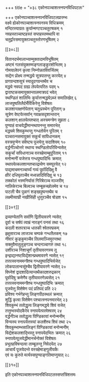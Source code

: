 +++
title = "०३८ एकोनपञ्चाशत्स्नपनविधिपटलः"

+++
एकोनपञ्चाशत्स्नपनविधिपटलप्रारम्भः  
वक्ष्ये ह्येकोनपञ्चाशत्स्नपनस्य विधिक्रमम्  
मन्दिरस्याग्रतः कुर्यान्मण्टपञ्चतुरश्रकम् १  
नवहस्तञ्चाष्टहस्तं सप्तहस्तमथापि वा  
चतुर्द्वारसमायुक्तञ्चतुस्तोरणभूषितम् २  

[[३०८]]  

वितानदर्भमालाभ्याम्मुक्तादामविभूषितम्  
अष्टमं गलसंयुक्तम्मङ्गलाङ्कुरशोभितम् ३  
गोमयालेपनं कृत्वा निम्नोन्नतविवर्जितम्  
सद्येन प्रोक्ष्य तन्मद्ध्ये सूत्रपातन्तु कारयेत् ४  
प्रागग्रन्दशसूत्रं स्यादुदगग्रन्तथैव च  
मद्ध्ये नवपदं ग्राह्य लेपयेत्परितः पदम् ५  
द्वाराष्टकसमायुक्तन्तालमात्रपदं भवेत्  
स्थण्डिलं शालिभिः कुर्यात्तन्मद्ध्येऽब्जं समालिखेत् ६  
लाजपुष्पतिलैर्दर्भैर्विकिरेत्तु विशेषतः    
कलशान्लक्षणोपेतान् चतुःप्रस्थेन पूरितान् ७  
सूत्रेण वेष्टयेत्सर्वान् गवाक्षसदृशान्तरान्    
कलशान् क्षालयेत्पश्चात् अस्त्रमन्त्रेण सुव्रता ८  
पुण्याहं वाचयेद्धीमान्स्थापनन्तु समारभेत्  
मद्ध्यमे शिवकुम्भन्तु गन्धतोयेन पूरितम् ९  
पञ्चरत्नसमायुक्तं सकूर्चं सापिधानकम्  
वस्त्रयुग्मेन संवेष्ट्य पूजयेत्तु सदाशिवम् १०  
वर्द्धनीञ्चोत्तरे स्थाप्य स्थण्डिलोपरिविन्यसेत्  
सकूर्चां सपिधानाञ्च वस्त्रहेमाम्बुपूरिताम् ११  
मनोन्मनीं यजेत्तत्र गन्धपुष्पादिभिः क्रमात्  
स्थापयेत्कलशान्पश्चात्द्रव्येण समपूरयेत् १२  
पाद्यमाचमनञ्चार्घ्यं गव्यं पूर्वादिदिक्षु वै  
क्षीरं दधिघृतञ्चैव मध्वन्नादिविदिक्षु च १३  
तक्कोलं भस्मनिर्यासं गिरिबेरञ्च मञ्जरीम्  
नालिकेरञ्च बिल्वञ्च जम्बूकच्छोलमेव च १४  
पाटली चैव पुन्नागं शङ्खपुष्पन्तथैव च  
लक्ष्मीव्याघ्री नखीसिंही धुत्तूरञ्चैव षोडश १५  

[[३०९]]  

द्रव्याण्येतानि सर्वाणि द्वितीयावरणे न्यसेत्  
दूर्वा च सर्षपं त्वाम्रं नारङ्गं पनसं तथा १६  
कदली शतपत्रञ्च धातकी श्वेतपद्मकम्  
इक्षुसारञ्च लाजञ्च चम्पकं गन्धतैलकम् १७  
नीवारं कुङ्कुमञ्चैव तिलमाञ्जिमुरन्तथा  
सक्तुवैमातुलुङ्गञ्च चन्दनञ्चागरुं तथा १८  
उशीरञ्च निशाचूर्णं तृतीयावरणस्य तु  
इन्द्राद्यानष्टविद्येशान्प्रथमावरणे न्यसेत् १९  
तत्तत्स्वनाममन्त्रैश्च गन्धपुष्पादिभिर्यजेत्  
लोकपालान्वसूंश्चैव द्वितीयावरणे न्यसेत् २०  
विघ्नेशं द्वादशादित्यान्तथैकादशरुद्रकान्  
पूर्वादिषु क्रमेणैव तृतीयावरणेन्न्यसेत् २१  
तत्तत्स्वनाममन्त्रैश्च गन्धपुष्पादिभिः क्रमात्  
पूजयेत्तु विशेषेण पदं प्रतिपदं प्रति २२  
प्रविश्य गर्भगेहन्तु लिङ्गपीठस्थलं क्रमात्  
शुद्धिं कृत्वा विशेषेण पश्चात्स्नपनमारभेत् २३  
शिवकुम्भं ततोद्धृत्य लिङ्गमद्ध्ये शिवं यजेत्  
तत्तुम्भस्योदकैरेव स्नापयेत्परमेश्वरम् २४  
वर्द्धनीञ्च ततोद्धृत्य पिण्डिकायां मनोन्मनीम्  
विन्यस्य स्नापयेत्तस्यां कलशैश्च शिवं तथा २५  
शिवकुम्भाम्भसालिङ्गं पिण्डिकायां मनोन्मनीम्  
विद्येशकलशाद्भिस्तु स्नापयेदभितः क्रमात् २६  
स्नापयेत्पूजयेद्धीमानर्चनोक्तं विशेषतः  
प्रभूतहविषन्दत्वा ताम्बूलन्तु निवेदयेत् २७  
आचार्यं पूजयेदन्ते वस्त्रहेमाङ्गुलीयकैः  
एवं यः कुरुते मर्त्यस्सपुण्याङ्गतिमाप्नुयात् २८  

[[३१०]]  

इति एकोनपञ्चाशत्स्नपनविधिपटलस्सप्तत्रिंशत्तमः  
